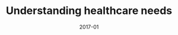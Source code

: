 ---
title: 'Understanding healthcare needs'
client: 'Patient'
sector:
  - 'Healthcare'
employer: 'Clearleft'
duration: 'duration'
date: '2017-01'
posse: 'Posse.'
tags:
caseStudyURL: "https://clearleft.com/work/patient-vision"
cta: 'Read the case study'
displayOrder: 0
displayType: ''
featured: false
hero:
  image: '/assets/images/.jpg'
  imageAlt: 'Alt'
permalink: false
---